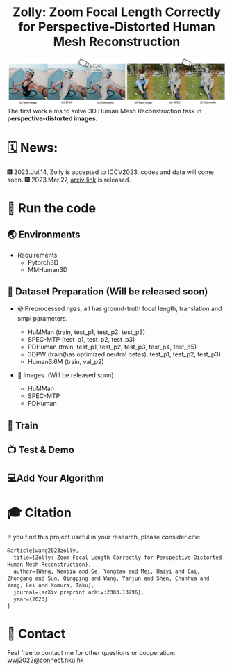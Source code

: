 <div align="center">

<h1>Zolly: Zoom Focal Length Correctly for Perspective-Distorted Human Mesh Reconstruction </h1>
</div>


![teaser](assets/teaser.png)
The first work aims to solve 3D Human Mesh Reconstruction task in **perspective-distorted images**. 



# 🗓️ News:
🎆 2023.Jul.14, Zolly is accepted to ICCV2023, codes and data will come soon.
🎆 2023.Mar.27, [arxiv link](https://arxiv.org/abs/2303.13796) is released.


# 🚀 Run the code
## 🌏 Environments
- Requirements
    - Pytorch3D
    - MMHuman3D

## 💾 Dataset Preparation (Will be released soon)
- 💿 Preprocessed npzs, all has ground-truth focal length, translation and smpl parameters.
    - HuMMan (train, test_p1, test_p2, test_p3)
    - SPEC-MTP (test_p1, test_p2, test_p3)
    - PDHuman (train, test_p1, test_p2, test_p3, test_p4, test_p5)
    - 3DPW (train(has optimized neutral betas), test_p1, test_p2, test_p3)
    - Human3.6M (train, val_p2)

- 🌁 Images. (Will be released soon)
    - HuMMan
    - SPEC-MTP
    - PDHuman

## 🚅 Train

## 📺 Test & Demo

## 💻Add Your Algorithm


# 🎓 Citation

If you find this project useful in your research, please consider cite:

```
@article{wang2023zolly,
  title={Zolly: Zoom Focal Length Correctly for Perspective-Distorted Human Mesh Reconstruction},
  author={Wang, Wenjia and Ge, Yongtao and Mei, Haiyi and Cai, Zhongang and Sun, Qingping and Wang, Yanjun and Shen, Chunhua and Yang, Lei and Komura, Taku},
  journal={arXiv preprint arXiv:2303.13796},
  year={2023}
}
```
# 📧 Contact

Feel free to contact me for other questions or cooperation: wwj2022@connect.hku.hk

<!-- icons taken from https://gist.github.com/rxaviers/7360908 -->
<!-- ## Results of Zolly
---


- 3DPW

| Config       | PA-MPJPE | MPJPE |  PVE  |
| ------------ | -------- | ----- |  ---  |
| Zolly(R50)   |   44.1   | 72.5  |  84.3 |
| Zolly(H48)   |   **39.8**   | **65.0**  |  **76.3** |

- H36M

| Config       | PA-MPJPE | MPJPE |
| ------------ | -------- | ----- |
| Zolly(R50)   |   34.2   |  52.7 |
| Zolly(H48)   |   **32.3**   |  **49.4** |


- SPEC-MTP (full)

| Config       | PA-MPJPE | MPJPE | PVE |
| ------------ | -------- | ----- | --- |
| [SPEC(R50)](https://github.com/mkocabas/SPEC)     |    71.8   |   116.1  | 136.4|
| Zolly(R50)   |      66.9    | 109.6      | 124.4    |
| Zolly(H48)   |  **65.8**     | **108.2**  | **121.9** | -->
<!-- 
## Quality Results (For more please refer to our paper.)
![sota](assets/demo_sota.jpg) -->